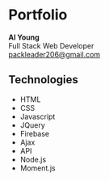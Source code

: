 # Portfolio

<strong>Al Young</strong> <br>
Full Stack Web Developer <br>
packleader206@gmail.com

## Technologies

- HTML
- CSS
- Javascript
- JQuery
- Firebase
- Ajax
- API
- Node.js
- Moment.js
